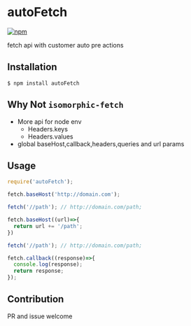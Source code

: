 # autoFetch

[![npm](https://img.shields.io/npm/v/autofetch.svg?style=flat-square)](https://www.npmjs.com/package/autofetch)

fetch api with customer auto pre actions

## Installation
```
$ npm install autoFetch
```

## Why Not `isomorphic-fetch`
- More api for node env
  - Headers.keys
  - Headers.values
- global baseHost,callback,headers,queries and url params

## Usage
```js
require('autoFetch');

fetch.baseHost('http://domain.com');

fetch('//path'); // http://domain.com/path;

fetch.baseHost((url)=>{
  return url += '/path';
})

fetch('//path'); // http://domain.com/path;

fetch.callback((response)=>{
  console.log(response);
  return response;
});
````
## Contribution
PR and issue welcome
